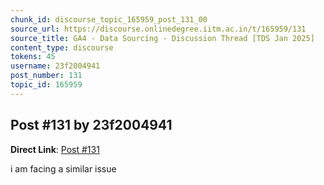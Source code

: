 ```yaml
---
chunk_id: discourse_topic_165959_post_131_00
source_url: https://discourse.onlinedegree.iitm.ac.in/t/165959/131
source_title: GA4 - Data Sourcing - Discussion Thread [TDS Jan 2025]
content_type: discourse
tokens: 45
username: 23f2004941
post_number: 131
topic_id: 165959
---
```


## Post #131 by 23f2004941

**Direct Link**: [Post #131](https://discourse.onlinedegree.iitm.ac.in/t/165959/131)

i am facing a similar issue
